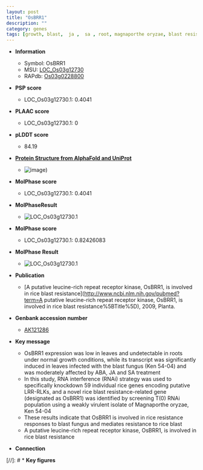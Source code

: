 ```yaml
---
layout: post
title: "OsBRR1"
description: ""
category: genes
tags: [growth, blast,  ja ,  sa , root, magnaporthe oryzae, blast resistance]
---
```


* **Information**  
    + Symbol: OsBRR1  
    + MSU: [LOC_Os03g12730](http://rice.plantbiology.msu.edu/cgi-bin/ORF_infopage.cgi?orf=LOC_Os03g12730)  
    + RAPdb: [Os03g0228800](http://rapdb.dna.affrc.go.jp/viewer/gbrowse_details/irgsp1?name=Os03g0228800)  

* **PSP score**  
    + LOC_Os03g12730.1: 0.4041 

* **PLAAC score**  
    + LOC_Os03g12730.1: 0 

* **pLDDT score**
    + 84.19

* **[Protein Structure from AlphaFold and UniProt](https://www.uniprot.org/uniprotkb/Q10PM6/entry#structure)**
    + ![image](https://ricepsp.github.io/images/Q1/AF-Q10PM6-F1.png))

* **MolPhase score**
    + LOC_Os03g12730.1: 0.4041

* **MolPhaseResult**
    + ![LOC_Os03g12730.1](https://ricepsp.github.io/pictures/LOC_Os03g/LOC_Os03g12730.1.png)

* **MolPhase score**
    + LOC_Os03g12730.1: 0.82426083

* **MolPhase Result**
    + ![LOC_Os03g12730.1](https://304243504.github.io/Pictures/LOC_Os03g/LOC_Os03g12730.1.png)

* **Publication**  
    + [A putative leucine-rich repeat receptor kinase, OsBRR1, is involved in rice blast resistance](http://www.ncbi.nlm.nih.gov/pubmed?term=A putative leucine-rich repeat receptor kinase, OsBRR1, is involved in rice blast resistance%5BTitle%5D), 2009, Planta.

* **Genbank accession number**  
    + [AK121286](http://www.ncbi.nlm.nih.gov/nuccore/AK121286)

* **Key message**  
    + OsBRR1 expression was low in leaves and undetectable in roots under normal growth conditions, while its transcript was significantly induced in leaves infected with the blast fungus (Ken 54-04) and was moderately affected by ABA, JA and SA treatment
    + In this study, RNA interference (RNAi) strategy was used to specifically knockdown 59 individual rice genes encoding putative LRR-RLKs, and a novel rice blast resistance-related gene (designated as OsBRR1) was identified by screening T(0) RNAi population using a weakly virulent isolate of Magnaporthe oryzae, Ken 54-04
    + These results indicate that OsBRR1 is involved in rice resistance responses to blast fungus and mediates resistance to rice blast
    + A putative leucine-rich repeat receptor kinase, OsBRR1, is involved in rice blast resistance

* **Connection**  

[//]: # * **Key figures**  


